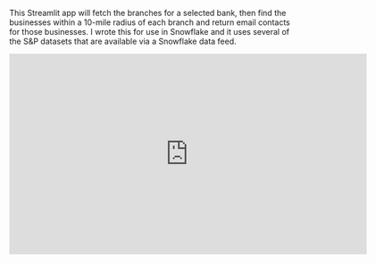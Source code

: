 This Streamlit app will fetch the branches for a selected bank, then find the businesses within a 10-mile radius of each branch and return email contacts for those businesses. I wrote this for use in Snowflake and it uses several of the S&P datasets that are available via a Snowflake data feed.

<iframe src="https://spgl-my.sharepoint.com/personal/thomas_mason_spglobal_com/_layouts/15/embed.aspx?UniqueId=852821a2-80fd-4da8-bb4a-0d150436cad2&embed=%7B%22ust%22%3Atrue%2C%22hv%22%3A%22CopyEmbedCode%22%7D&referrer=StreamWebApp&referrerScenario=EmbedDialog.Create" width="640" height="360" frameborder="0" scrolling="no" allowfullscreen title="Recording-20251007_112114.webm"></iframe>
